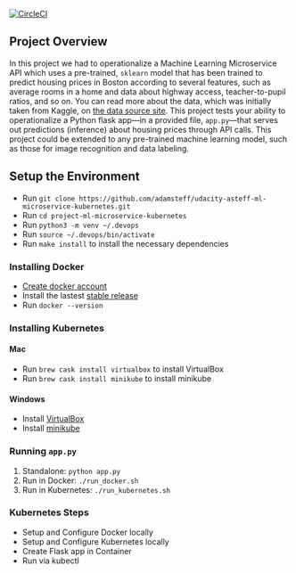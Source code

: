[![CircleCI](https://circleci.com/gh/adamsteff/project-ml-microservice-kubernetes.svg?style=svg)](https://circleci.com/gh/adamsteff/project-ml-microservice-kubernetes)

## Project Overview

In this project we had to operationalize a Machine Learning Microservice API which uses a pre-trained, `sklearn` model that has been trained to predict housing prices in Boston according to several features, such as average rooms in a home and data about highway access, teacher-to-pupil ratios, and so on. You can read more about the data, which was initially taken from Kaggle, on [the data source site](https://www.kaggle.com/c/boston-housing). This project tests your ability to operationalize a Python flask app—in a provided file, `app.py`—that serves out predictions (inference) about housing prices through API calls. This project could be extended to any pre-trained machine learning model, such as those for image recognition and data labeling.


## Setup the Environment
* Run `git clone https://github.com/adamsteff/udacity-asteff-ml-microservice-kubernetes.git`
* Run `cd project-ml-microservice-kubernetes`
* Run `python3 -m venv ~/.devops`
* Run `source ~/.devops/bin/activate`
* Run `make install` to install the necessary dependencies

### Installing Docker
* [Create docker account](https://hub.docker.com/)
* Install the lastest [stable release](https://docs.docker.com/v17.12/install/)
* Run `docker --version`

### Installing Kubernetes
#### Mac
* Run `brew cask install virtualbox` to install VirtualBox
* Run `brew cask install minikube` to install minikube
#### Windows
* Install [VirtualBox](https://www.virtualbox.org/wiki/Downloads) 
* Install [minikube](https://kubernetes.io/docs/tasks/tools/install-minikube/)

### Running `app.py`
1. Standalone:  `python app.py`
2. Run in Docker:  `./run_docker.sh`
3. Run in Kubernetes:  `./run_kubernetes.sh`


### Kubernetes Steps
* Setup and Configure Docker locally 
* Setup and Configure Kubernetes locally
* Create Flask app in Container
* Run via kubectl
